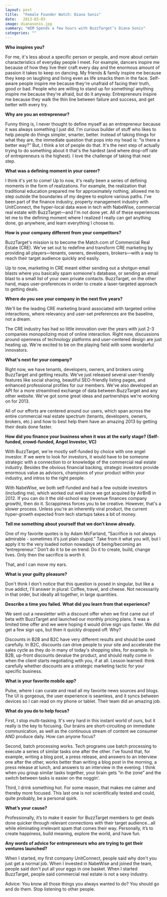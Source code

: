 ```yaml
---
layout: post
title:  "Female Founder Watch: Diana Sonis"
date:   2013-03-03
image: dianasonis.jpg
summary: "WIM Spends a few hours with BuzzTarget’s Diana Sonis"
categories: ""
---
```


__Who inspires you?__

For me, it's less about a specific person or people, and more about certain characteristics of everyday people I meet. For example, dancers inspire me because of how they live their craft every day and the enormous amount of passion it takes to keep on dancing. My friends & family inspire me because they keep on laughing and living even as life smacks them in the face. Self-aware people inspire me because they're unafraid of facing their truth, good or bad.  People who are willing to stand up for something/ anything inspire me because they're afraid, but do it anyway. Entrepreneurs inspire me because they walk the thin line between failure and success, and get better with every try.



__Why are you an entrepreneur?__

Funny thing is, I never thought to define myself as an entrepreneur because it was always something I just did. I'm curious builder of stuff who likes to help people do things simpler, smarter, better. Instead of taking things for what they are, the immediate question that pops into my head is: “is there a better way?” But, I think a lot of people do that. It's the next step of actually trying to do something about it that's the hardest (and where drop-off rate of entrepreneurs is the highest). I love the challenge of taking that next step.



__What was a defining moment in your career?__

I think it's yet to come! Up to now, it's really been a series of defining moments in the form of realizations. For example, the realization that traditional education prepared me for approximately nothing, allowed me to step outside the boundaries of my degree to explore various paths. I've been part of the finance industry, property management industry with UnitConnect, the hyper-local data wave in tech with NabeWise, commercial real estate with BuzzTarget—and I'm not done yet. All of these experiences let me to the defining moment where I realized I really can get anything done, go anywhere, and learn everything I choose to.



__How is your company different from your competitors?__

BuzzTarget's mission is to become the Match.com of Commercial Real Estate (CRE). We've set out to redefine and transform CRE marketing by providing all players—tenants, owners, developers, brokers—with a way to reach their target audience quickly and easily.



Up to now, marketing in CRE meant either sending out a shotgun email blasts where you basically spam someone's database, or sending an email blast to a small list of your own private contacts. BuzzTarget, on the other hand, maps user-preferences in order to create a laser-targeted approach to getting deals.



__Where do you see your company in the next five years?__

We'll be the leading CRE marketing brand associated with targeted online interactions, where relevancy and user-set preferences are the baseline, not a dream.



The CRE industry has had so little innovation over the years with just 2-3 companies monopolizing most of online interaction. Right now, discussions around openness of technology platforms and user-centered design are just heating up. We're excited to be on the playing field with some wonderful innovators.



__What's next for your company?__

Right now, we have tenants, developers, owners, and brokers using BuzzTarget and getting results. We've just released several user-friendly features like social sharing, beautiful SEO-friendly listing pages, and enhanced professional profiles for our members. We've also developed an API for a more streamlined exchange of data between BuzzTarget and any other website. We've got some great ideas and partnerships we're working on for 2013.



All of our efforts are centered around our users, which span across the entire commercial real estate spectrum (tenants, developers, owners, brokers, etc.) and how to best help them have an amazing 2013 by getting their deals done faster.



__How did you finance your business when it was at the early stage? (Self-funded, crowd-funded, Angel Investor, VC)__

With BuzzTarget, we're mostly self-funded by choice with one angel investor. If we were to look for investors, it would have to be someone strategic with a connection to or knowledge of the commercial real estate industry. Besides the obvious financial backing, strategic investors provide enormous value as advisors, champions of your product within your industry, and intros to the right people.



With NabeWise, we both self-funded and had a few outside investors (including me), which worked out well since we got acquired by AirBnB in 2012. If you can do it the old-school way (revenue finances company growth), then do it. Scrappiness forces you to be creative. However, that's a slower process. Unless you're an inherently viral product, the current hyper-growth expected from tech startups takes a bit of money.



__Tell me something about yourself that we don’t know already.__

One of my favorite quotes is by Adam McFarland, “Sacrifice is not always admirable - sometimes it’s just plain stupid.” Take from it what you will, but I apply it to the very loaded notion nowadays of being/becoming an “entrepreneur.” Don’t do it to be on trend. Do it to create, build, change lives. Only then the sacrifice is worth it.



That, and I can move my ears.



__What is your guilty pleasure?__

Don't think I don't notice that this question is posed in singular, but like a true addict, I'll answer in plural: Coffee, travel, and cheese. Not necessarily in that order, but ideally all together, in large quantities.



__Describe a time you failed. What did you learn from that experience?__

We sent out a newsletter with a discount offer when we first came out of beta with BuzzTarget and launched our monthly pricing plans. It was a limited time offer and we were hoping it would drive sign ups faster. We did get a few sign ups, but then it quickly dropped off. Why?



Discounts in B2B and B2C have very different results and should be used carefully. In B2C, discounts can drive people to your site and accelerate the sales cycle as they do in many of today's shopping sites, for example. In B2B, up-front discounts devalue the product, and should really come in when the client starts negotiating with you, if at all. Lesson learned: think carefully whether discounts are a strategic marketing tactic for your specific business.



__What is your favorite mobile app?__

Pulse, where I can curate and read all my favorite news sources and blogs. The UI is gorgeous, the user experience is seamless, and it syncs between devices so I can read on my phone or tablet. Their team did an amazing job.



__What do you do to help focus?__

First, I stop multi-tasking. It's very hard in this instant world of ours, but it really is the key to focusing. Our brains are short-circuiting on immediate communication, as well as the continuous stream of content we consumer AND produce daily. How can anyone focus?



Second, batch processing works. Tech programs use batch processing to execute a series of similar tasks one after the other. I've found that, for example, writing a blog post, a press release, and answers to an interview one after the other, works better than writing a blog post in the morning, a press release at lunch, and answers to an interview in the evening. I think when you group similar tasks together, your brain gets “in the zone” and the switch between tasks is easier on the noggin'.



Third, I drink something hot. For some reason, that makes me calmer and thereby more focused. This last one is not scientifically tested and could, quite probably, be a personal quirk.



__What’s your cause?__

Professionally, it’s to make it easier for BuzzTarget members to get deals done quicker through relevant connections with their target audience...all while eliminating irrelevant spam that comes their way. Personally, it’s to create happiness, build meaning, explore the world, and have fun.



__Any words of advice for entrepreneurs who are trying to get their ventures launched?__

When I started, my first company UnitConnect, people said why don't you just get a normal job. When I invested in NabeWise and joined the team, people said don't put all your eggs in one basket. When I started BuzzTarget, people said commercial real estate is not a sexy industry.



Advice: You know all those things you always wanted to do? You should go and do them. Stop listening to other people.

